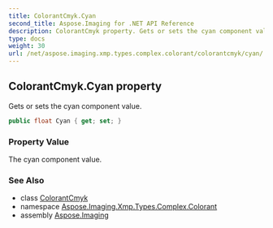 ```yaml
---
title: ColorantCmyk.Cyan
second_title: Aspose.Imaging for .NET API Reference
description: ColorantCmyk property. Gets or sets the cyan component value
type: docs
weight: 30
url: /net/aspose.imaging.xmp.types.complex.colorant/colorantcmyk/cyan/
---
```

## ColorantCmyk.Cyan property

Gets or sets the cyan component value.

```csharp
public float Cyan { get; set; }
```

### Property Value

The cyan component value.

### See Also

* class [ColorantCmyk](../)
* namespace [Aspose.Imaging.Xmp.Types.Complex.Colorant](../../colorantcmyk/)
* assembly [Aspose.Imaging](../../../)


